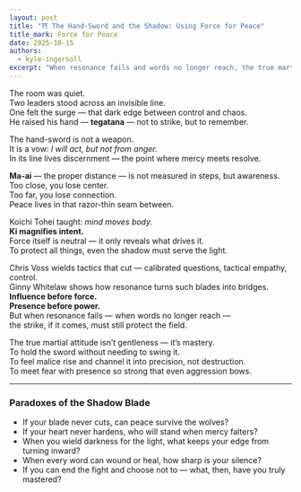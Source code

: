 ```yaml
---
layout: post
title: "⛩️ The Hand-Sword and the Shadow: Using Force for Peace"
title_mark: Force for Peace
date: 2025-10-15
authors: 
  - kyle-ingersoll
excerpt: "When resonance fails and words no longer reach, the true martial art is to wield even one’s shadow with clarity — using force not to conquer, but to protect the peace that presence built."
---
```



The room was quiet.  
Two leaders stood across an invisible line.  
One felt the surge — that dark edge between control and chaos.  
He raised his hand — **tegatana** — not to strike, but to remember.  

The hand-sword is not a weapon.  
It is a vow: *I will act, but not from anger.*  
In its line lives discernment — the point where mercy meets resolve.  

**Ma-ai** — the proper distance — is not measured in steps, but awareness.  
Too close, you lose center.  
Too far, you lose connection.  
Peace lives in that razor-thin seam between.  

Koichi Tohei taught: *mind moves body.*  
**Ki magnifies intent.**  
Force itself is neutral — it only reveals what drives it.  
To protect all things, even the shadow must serve the light.  

Chris Voss wields tactics that cut — calibrated questions, tactical empathy, control.  
Ginny Whitelaw shows how resonance turns such blades into bridges.  
**Influence before force.**  
**Presence before power.**  
But when resonance fails — when words no longer reach —  
the strike, if it comes, must still protect the field.  

The true martial attitude isn’t gentleness — it’s mastery.  
To hold the sword without needing to swing it.  
To feel malice rise and channel it into precision, not destruction.  
To meet fear with presence so strong that even aggression bows.  

---

### Paradoxes of the Shadow Blade  

- If your blade never cuts, can peace survive the wolves?  
- If your heart never hardens, who will stand when mercy falters?  
- When you wield darkness for the light, what keeps your edge from turning inward?  
- When every word can wound or heal, how sharp is your silence?  
- If you can end the fight and choose not to — what, then, have you truly mastered?  
```
